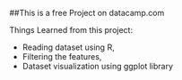 ##This is a free Project on datacamp.com

Things Learned from this project:
- Reading dataset using R,
- Filtering the features, 
- Dataset visualization using ggplot library

